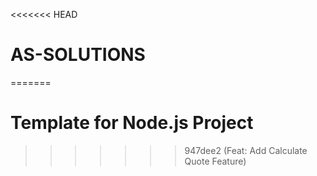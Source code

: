 <<<<<<< HEAD
# AS-SOLUTIONS
=======
# Template for Node.js Project
>>>>>>> 947dee2 (Feat: Add Calculate Quote Feature)
